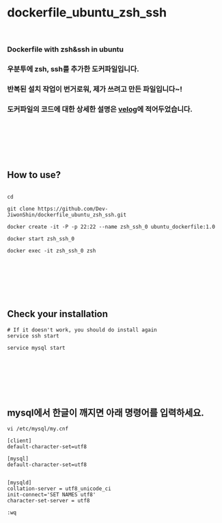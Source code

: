 # dockerfile_ubuntu_zsh_ssh
<br>

### Dockerfile with zsh&ssh in ubuntu
### 우분투에 zsh, ssh를 추가한 도커파일입니다.
### 반복된 설치 작업이 번거로워, 제가 쓰려고 만든 파일입니다~! 
### 도커파일의 코드에 대한 상세한 설명은 [velog](https://velog.io/@dev-jiwonshin/%EB%8F%84%EC%BB%A4%ED%8C%8C%EC%9D%BC-with-sshzsh-in-%EC%9A%B0%EB%B6%84%ED%88%AC)에 적어두었습니다. 

<br>
<br>
<br>
<br>
<br>

## How to use?


```

cd 

git clone https://github.com/Dev-JiwonShin/dockerfile_ubuntu_zsh_ssh.git

docker create -it -P -p 22:22 --name zsh_ssh_0 ubuntu_dockerfile:1.0

docker start zsh_ssh_0

docker exec -it zsh_ssh_0 zsh
```


<br>
<br>
<br>
<br>
<br>

## Check your installation
```
# If it doesn't work, you should do install again
service ssh start

service mysql start
```

<br>
<br>
<br>
<br>
<br>


## mysql에서 한글이 깨지면 아래 명령어를 입력하세요.
```
vi /etc/mysql/my.cnf
```
```
[client]
default-character-set=utf8

[mysql]
default-character-set=utf8


[mysqld]
collation-server = utf8_unicode_ci
init-connect='SET NAMES utf8'
character-set-server = utf8
```
```
:wq
```
